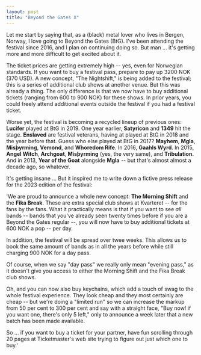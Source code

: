 ```yaml
---
layout: post
title: "Beyond the Gates X"
---
```

Let me start by saying that, as a (black) metal lover who lives in Bergen, Norway, I love going to Beyond the Gates (BtG). I've been attending the festival since 2016, and I plan on continuing doing so. But man ... it's getting more and more difficult to get excited about it. 

The ticket prices are getting extremely high -- yes, even for Norwegian standards. If you want to buy a festival pass, prepare to pay up 3200 NOK (370 USD). A new concept, "The Nightshift," is being added to the festival; this is a series of additional club shows at another venue. But this was already a thing. The only difference is that we now have to buy additional tickets (ranging from 600 to 900 NOK) for these shows. In prior years, you could freely attend additional events outside the festival if you had a festival ticket.

Worse yet, the festival is becoming a recycled lineup of previous ones: **Lucifer** played at BtG in 2019. One year earlier, **Satyricon** and **1349** hit the stage. **Enslaved** are festival veterans, having at played at BtG in 2018 and the year before that. Guess who else played at BtG in 2017? **Mayhem**, **Mgla**, **Misþyrming**, **Vemond**, and **Whoredom Rife**. In 2016, **Gaahls Wyrd**. In 2015, **Angel Witch**, **Archgoat**, **Misþyrming** (yes, the very same), and **Tribulation**. And in 2013, **Year of the Goat** alongside **Mgla** -- but that's almost almost a decade ago, so whatever.




It's getting insane ... But it inspired me to write down a fictive press release for the 2023 edition of the festival:

'We are proud to announce a whole new concept: **The Morning Shift** and the **Fika Break**. These are extra special club shows at Kvarteret -- for the fans by the fans. What it practically means is that if you want to see *all* bands -- bands that you've already seen twenty times before if you are a Beyond the Gates regular --, you will now have to buy additional tickets at 600 NOK a pop -- per day. 

In addition, the festival will be spread over twee weeks. This allows us to book the same amount of bands as in all the years before while still charging 900 NOK for a day pass. 

Of course, when we say "day pass" we really only mean "evening pass," as it doesn't give you access to either the Morning Shift and the Fika Break club shows. 

Oh, and you can now also buy keychains, which add a touch of swag to the whole festival experience. They look cheap and they most certainly are cheap -- but we're doing a "limited run" so we can increase the markup from 50 per cent to 300 per cent and say with a straight face, "Buy now! if you want one, there's only 5 left," only to announce a week later that a new batch has been made available. 

So ... if you want to buy a ticket for your partner, have fun scrolling through 20 pages at Ticketmaster's web site trying to figure out just which one to buy.'
